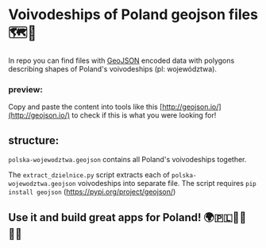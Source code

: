 # Voivodeships of Poland geojson files 🗺🌆


In repo you can find files with [GeoJSON](https://en.wikipedia.org/wiki/GeoJSON) encoded data with polygons describing shapes of Poland's voivodeships (pl: województwa).

### preview:


Copy and paste the content into tools like this [http://geojson.io/](http://geojson.io/) to check if this is what you were looking for!

## structure:

`polska-wojewodztwa.geojson` contains all Poland's voivodeships together.

The `extract_dzielnice.py` script extracts each of `polska-wojewodztwa.geojson` voivodeships into separate file.
The script requires `pip install geojson` (https://pypi.org/project/geojson/)


## Use it and build great apps for Poland! 🌍🇵🇱👩‍💻👨‍💻




